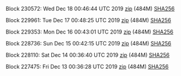 Block 230572: Wed Dec 18 00:46:44 UTC 2019 [zip](https://dash-bootstrap.ams3.digitaloceanspaces.com/testnet/2019-12-18/bootstrap.dat.zip) (484M) [SHA256](https://dash-bootstrap.ams3.digitaloceanspaces.com/testnet/2019-12-18/sha256.txt)

Block 229961: Tue Dec 17 00:48:25 UTC 2019 [zip](https://dash-bootstrap.ams3.digitaloceanspaces.com/testnet/2019-12-17/bootstrap.dat.zip) (484M) [SHA256](https://dash-bootstrap.ams3.digitaloceanspaces.com/testnet/2019-12-17/sha256.txt)

Block 229353: Mon Dec 16 00:43:01 UTC 2019 [zip](https://dash-bootstrap.ams3.digitaloceanspaces.com/testnet/2019-12-16/bootstrap.dat.zip) (484M) [SHA256](https://dash-bootstrap.ams3.digitaloceanspaces.com/testnet/2019-12-16/sha256.txt)

Block 228736: Sun Dec 15 00:42:15 UTC 2019 [zip](https://dash-bootstrap.ams3.digitaloceanspaces.com/testnet/2019-12-15/bootstrap.dat.zip) (484M) [SHA256](https://dash-bootstrap.ams3.digitaloceanspaces.com/testnet/2019-12-15/sha256.txt)

Block 228110: Sat Dec 14 00:36:40 UTC 2019 [zip](https://dash-bootstrap.ams3.digitaloceanspaces.com/testnet/2019-12-14/bootstrap.dat.zip) (484M) [SHA256](https://dash-bootstrap.ams3.digitaloceanspaces.com/testnet/2019-12-14/sha256.txt)

Block 227475: Fri Dec 13 00:36:28 UTC 2019 [zip](https://dash-bootstrap.ams3.digitaloceanspaces.com/testnet/2019-12-13/bootstrap.dat.zip) (484M) [SHA256](https://dash-bootstrap.ams3.digitaloceanspaces.com/testnet/2019-12-13/sha256.txt)
